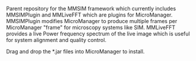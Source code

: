 Parent repository for the MMSIM framework which currently includes MMSIMPlugin and MMLiveFFT which are plugins for MicroManager.
MMSIMPlugin modifies MicroManager to produce multiple frames per MicroManager "frame" for microscopy systems like SIM.
MMLiveFFT provides a live Power frequency spectrum of the live image which is useful for system alignment and quality control.

Drag and drop the *.jar files into MicroManager to install.
